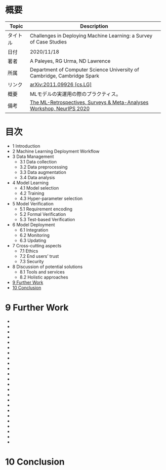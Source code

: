# 概要

|Topic|Description|
|---|---|
|タイトル|Challenges in Deploying Machine Learning: a Survey of Case Studies|
|日付|2020/11/18|
|著者|A Paleyes, RG Urma, ND Lawrence|
|所属|Department of Computer Science University of Cambridge, Cambridge Spark|
|リンク|[arXiv:2011.09926 [cs.LG]](https://arxiv.org/abs/2011.09926)|
|概要|MLモデルの実運用の際のプラクティス。|
|備考|[The ML-Retrospectives, Surveys & Meta-Analyses Workshop, NeurIPS 2020](https://ml-retrospectives.github.io/neurips2020/)|




# 目次
- 1 Introduction
- 2 Machine Learning Deployment Workflow
- 3 Data Management
    - 3.1 Data collection
    - 3.2 Data preprocessing
    - 3.3 Data augmentation
    - 3.4 Data analysis
- 4 Model Learning
    - 4.1 Model selection
    - 4.2 Training
    - 4.3 Hyper-parameter selection
- 5 Model Verification
    - 5.1 Requirement encoding
    - 5.2 Formal Verification
    - 5.3 Test-based Verification
- 6 Model Deployment
    - 6.1 Integration
    - 6.2 Monitoring
    - 6.3 Updating
- 7 Cross-cutting aspects
    - 7.1 Ethics
    - 7.2 End users’ trust
    - 7.3 Security
- 8 Discussion of potential solutions
    - 8.1 Tools and services
    - 8.2 Holistic approaches
- [9 Further Work](#9-Further-Work)
- [10 Conclusion](#10-Conclusion)





# 9 Further Work

- 
- 
- 
- 
- 
- 

- 
- 
- 
- 
- 
- 

- 
- 
- 
- 
- 
- 

- 
- 
- 
- 
- 
- 

# 10 Conclusion
